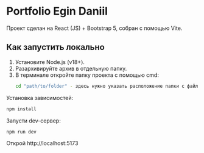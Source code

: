 # Portfolio Egin Daniil

Проект сделан на React (JS) + Bootstrap 5, собран с помощью Vite.

## Как запустить локально

1. Установите Node.js (v18+).
2. Разархивируйте архив в отдельную папку.
3. В терминале откройте папку проекта с помощью cmd:
   ```bash
   cd "path/to/folder" - здесь нужно указать расположение папки с файлами из архива
   ```
Установка зависимостей:
   ```bash
   npm install
   ```
Запусти dev-сервер:
   ```bash
   npm run dev
   ```
   Открой http://localhost:5173